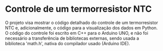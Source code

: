 # Controle de um termorresistor NTC

O projeto visa mostrar o código detalhado do controle de um termorresistor NTC e, adicionalmente, o código para a visualização dos dados em Python. O código do controle foi escrito em C++ para o Arduino UNO, e não foi necessário a transferência de bibliotecas externas, sendo usada a biblioteca 'math.h', nativa do compilador usado (Arduino IDE).

